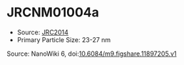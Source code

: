 <a name="material" />

# JRCNM01004a
<script type="application/ld+json">
  {
    "@context": "https://schema.org/",
    "@type": "ChemicalSubstance",
    "@id": "https://egonw.github.io/nanowiki/nanowiki374.html#material",
    "http://purl.org/dc/terms/conformsTo":
      {
        "@type": "CreativeWork",
        "@id": "https://bioschemas.org/profiles/ChemicalSubstance/0.4-RELEASE/"
      },
    "identfier": "374",
    "name": "JRCNM01004a",
    "url": "https://egonw.github.io/nanowiki/nanowiki374.html#material",
    "sameAs": "http://127.0.0.1/mediawiki/index.php/Special:URIResolver/JRCNM01004a"
  }
</script>


* Source: [JRC2014](articleJRC2014.md)
* Primary Particle Size: 23-27 nm


Source: NanoWiki 6, doi:[10.6084/m9.figshare.11897205.v1](https://doi.org/10.6084/m9.figshare.11897205.v1)
